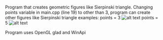Program that creates geometric figures like Sierpinski triangle.
Changing points variable in main.cpp (line 19) to other than 3, program can create other figures like Sierpinski triangle
examples:
points = 3
![alt text](https://imgur.com/a/l9bkvmZ)
points = 5
![alt text](https://imgur.com/a/C0rYYEj)

Program uses OpenGL glad and WinApi
